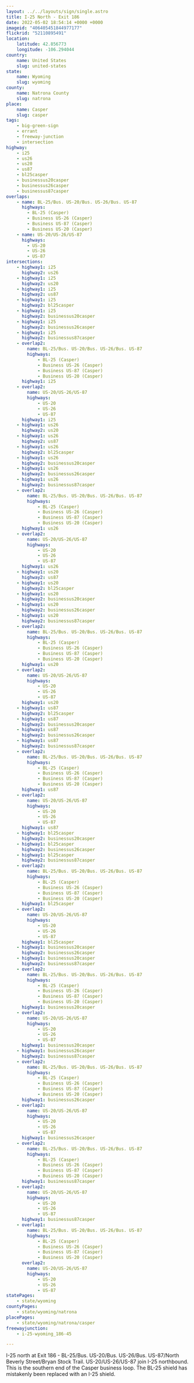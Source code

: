 ```yaml
---
layout: ../../layouts/sign/single.astro
title: I-25 North - Exit 186
date: 2022-05-02 18:54:14 +0000 +0000
imageid: "406405451844977177"
flickrid: "52110895491"
location:
    latitude: 42.856773
    longitude: -106.294044
country:
    name: United States
    slug: united-states
state:
    name: Wyoming
    slug: wyoming
county:
    name: Natrona County
    slug: natrona
place:
    name: Casper
    slug: casper
tags:
    - big-green-sign
    - errant
    - freeway-junction
    - intersection
highway:
    - i25
    - us26
    - us20
    - us87
    - bl25casper
    - businessus20casper
    - businessus26casper
    - businessus87casper
overlaps:
    - name: BL-25/Bus. US-20/Bus. US-26/Bus. US-87
      highways:
        - BL-25 (Casper)
        - Business US-26 (Casper)
        - Business US-87 (Casper)
        - Business US-20 (Casper)
    - name: US-20/US-26/US-87
      highways:
        - US-20
        - US-26
        - US-87
intersections:
    - highway1: i25
      highway2: us26
    - highway1: i25
      highway2: us20
    - highway1: i25
      highway2: us87
    - highway1: i25
      highway2: bl25casper
    - highway1: i25
      highway2: businessus20casper
    - highway1: i25
      highway2: businessus26casper
    - highway1: i25
      highway2: businessus87casper
    - overlap2:
        name: BL-25/Bus. US-20/Bus. US-26/Bus. US-87
        highways:
            - BL-25 (Casper)
            - Business US-26 (Casper)
            - Business US-87 (Casper)
            - Business US-20 (Casper)
      highway1: i25
    - overlap2:
        name: US-20/US-26/US-87
        highways:
            - US-20
            - US-26
            - US-87
      highway1: i25
    - highway1: us26
      highway2: us20
    - highway1: us26
      highway2: us87
    - highway1: us26
      highway2: bl25casper
    - highway1: us26
      highway2: businessus20casper
    - highway1: us26
      highway2: businessus26casper
    - highway1: us26
      highway2: businessus87casper
    - overlap2:
        name: BL-25/Bus. US-20/Bus. US-26/Bus. US-87
        highways:
            - BL-25 (Casper)
            - Business US-26 (Casper)
            - Business US-87 (Casper)
            - Business US-20 (Casper)
      highway1: us26
    - overlap2:
        name: US-20/US-26/US-87
        highways:
            - US-20
            - US-26
            - US-87
      highway1: us26
    - highway1: us20
      highway2: us87
    - highway1: us20
      highway2: bl25casper
    - highway1: us20
      highway2: businessus20casper
    - highway1: us20
      highway2: businessus26casper
    - highway1: us20
      highway2: businessus87casper
    - overlap2:
        name: BL-25/Bus. US-20/Bus. US-26/Bus. US-87
        highways:
            - BL-25 (Casper)
            - Business US-26 (Casper)
            - Business US-87 (Casper)
            - Business US-20 (Casper)
      highway1: us20
    - overlap2:
        name: US-20/US-26/US-87
        highways:
            - US-20
            - US-26
            - US-87
      highway1: us20
    - highway1: us87
      highway2: bl25casper
    - highway1: us87
      highway2: businessus20casper
    - highway1: us87
      highway2: businessus26casper
    - highway1: us87
      highway2: businessus87casper
    - overlap2:
        name: BL-25/Bus. US-20/Bus. US-26/Bus. US-87
        highways:
            - BL-25 (Casper)
            - Business US-26 (Casper)
            - Business US-87 (Casper)
            - Business US-20 (Casper)
      highway1: us87
    - overlap2:
        name: US-20/US-26/US-87
        highways:
            - US-20
            - US-26
            - US-87
      highway1: us87
    - highway1: bl25casper
      highway2: businessus20casper
    - highway1: bl25casper
      highway2: businessus26casper
    - highway1: bl25casper
      highway2: businessus87casper
    - overlap2:
        name: BL-25/Bus. US-20/Bus. US-26/Bus. US-87
        highways:
            - BL-25 (Casper)
            - Business US-26 (Casper)
            - Business US-87 (Casper)
            - Business US-20 (Casper)
      highway1: bl25casper
    - overlap2:
        name: US-20/US-26/US-87
        highways:
            - US-20
            - US-26
            - US-87
      highway1: bl25casper
    - highway1: businessus20casper
      highway2: businessus26casper
    - highway1: businessus20casper
      highway2: businessus87casper
    - overlap2:
        name: BL-25/Bus. US-20/Bus. US-26/Bus. US-87
        highways:
            - BL-25 (Casper)
            - Business US-26 (Casper)
            - Business US-87 (Casper)
            - Business US-20 (Casper)
      highway1: businessus20casper
    - overlap2:
        name: US-20/US-26/US-87
        highways:
            - US-20
            - US-26
            - US-87
      highway1: businessus20casper
    - highway1: businessus26casper
      highway2: businessus87casper
    - overlap2:
        name: BL-25/Bus. US-20/Bus. US-26/Bus. US-87
        highways:
            - BL-25 (Casper)
            - Business US-26 (Casper)
            - Business US-87 (Casper)
            - Business US-20 (Casper)
      highway1: businessus26casper
    - overlap2:
        name: US-20/US-26/US-87
        highways:
            - US-20
            - US-26
            - US-87
      highway1: businessus26casper
    - overlap2:
        name: BL-25/Bus. US-20/Bus. US-26/Bus. US-87
        highways:
            - BL-25 (Casper)
            - Business US-26 (Casper)
            - Business US-87 (Casper)
            - Business US-20 (Casper)
      highway1: businessus87casper
    - overlap2:
        name: US-20/US-26/US-87
        highways:
            - US-20
            - US-26
            - US-87
      highway1: businessus87casper
    - overlap1:
        name: BL-25/Bus. US-20/Bus. US-26/Bus. US-87
        highways:
            - BL-25 (Casper)
            - Business US-26 (Casper)
            - Business US-87 (Casper)
            - Business US-20 (Casper)
      overlap2:
        name: US-20/US-26/US-87
        highways:
            - US-20
            - US-26
            - US-87
statePages:
    - state/wyoming
countyPages:
    - state/wyoming/natrona
placePages:
    - state/wyoming/natrona/casper
freewayjunction:
    - i-25-wyoming_186-45

---
```

I-25 north at Exit 186 - BL-25/Bus. US-20/Bus. US-26/Bus. US-87/North Beverly Street/Bryan Stock Trail.  US-20/US-26/US-87 join I-25 northbound.  This is the southern end of the Casper business loop.  The BL-25 shield has mistakenly been replaced with an I-25 shield.